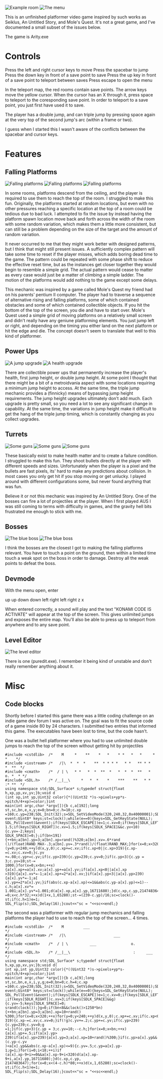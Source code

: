 ![Example room](images/first.png) ![The menu](images/map.png)

This is an unfinished platformer video game inspired by such works as Seiklus, An Untitled Story, and Mole's Quest. It's not a great game, and I've documented a small subset of the issues below.

The game is Arity.exe

# Controls

Press the left and right cursor keys to move
Press the spacebar to jump
Press the down key in front of a save point to save
Press the up key in front of a save point to teleport between saves
Press escape to open the menu

In the teleport map, the red rooms contain save points. The arrow keys move the yellow cursor. When the cursor has an X through it, press space to teleport to the coresponding save point. In order to teleport to a save point, you just first have used it to save.

The player has a double jump, and can triple jump by pressing space again at the very top of the second jump's arc (within a frame or two).

I guess when I started this I wasn't aware of the conflicts between the spacebar and cursor keys.

# Features

## Falling Platforms

![Falling platforms](images/first.png)
![Falling platforms](images/plat1.png)
![Falling platforms](images/plat2.png)

In some rooms, platforms descend from the ceiling, and the player is required to use them to reach the top of the room. I struggled to make this fun. Originally, the platforms started at random locations, but even with no other pressures reaching a specific location at the top of a room could be tedious due to bad luck. I attempted to fix the issue by instead having the platform spawn location move back and forth across the width of the room with some random variation, which makes them a little more consistent, but can still be a problem depending on the size of the target and the amount of random variation. 

It never occurred to me that they might work better with designed patterns, but I think that might still present issues. A sufficiently complex pattern will take some time to reset if the player misses, which adds boring dead time to the game. The pattern could be repeated with some phase shift to reduce the effective reset time, but as the instances get closer together they would begin to resemble a simple grid. The actual pattern would cease to matter as every case would just be a matter of climbing a simple ladder. The motion of the platforms would add nothing to the game except some delays.

This mechanic was inspired by a game called Mole's Quest my friend had on his parents' pentium II computer. The player had to traverse a sequence of alternative rising and falling platforms, some of which contained obstacles and some of which contained collectible objects. If you hit the bottom of the top of the screen, you die and have to start over. Mole's Quest used a simple grid of moving platforms on a relatively small screen and didn't really have any geniune platforming elements. You just jump left or right, and depending on the timing you either land on the next platform or hit the edge and die. The concept doesn't seem to translate that well to this kind of platformer.

## Power Ups

![A jump upgrade](images/powerup.png)
![A health upgrade](images/powerup2.png)

There are collectible power ups that permanently increase the player's health, first jump height, or double jump height. At some point I thought that there might be a bit of a metroidvania aspect with some locations requiring a minimum jump height to access. At the same time, the triple jump mechanic provides a (finnicky) means of bypassing jump height requirements. The jump height upgrades ultimately don't add much. Each upgrade is pretty small, so you need a lot to see any significant change in capability. At the same time, the variations in jump height make it difficult to get the hang of the triple jump timing, which is constantly changing as you collect upgrades.

## Turrets

![Some guns](images/guns1.png)
![Some guns](images/guns2.png)
![Some guns](images/guns3.png)

These basically exist to make health matter and to create a failure condition. I struggled to make this fun. They shoot bullets directly at the player with different speeds and sizes. Unfortunately when the player is a pixel and the bullets are fast pixels, its' hard to make any predictions about collision. In most cases you only get hit if you stop moving or get unlucky. I played around with different configurations some, but never found anything that was fun.

Believe it or not this mechanic was inspired by An Untitled Story. One of the bosses can fire a lot of projectiles at the player. When I first played AUS I was still coming to terms with difficulty in games, and the gravity hell bits frustrated me enough to stick with me.

## Bosses

![The blue boss](images/boss1.png)
![The blue boss](images/boss2.png)

I think the bosses are the closest I got to making the falling platforms relevant. You have to touch a point on the ground, then within a limited time touch a weak spot on the boss in order to damage. Destroy all the weak points to defeat the boss.

## Devmode

With the menu open, enter 

up up down down left right left right z x

When entered correctly, a sound will play and the text "KONAMI CODE IS ACTIVATE" will appear at the top of the screen. This gives unlimited jumps and exposes the entire map. You'll also be able to press up to teleport from anywhere and to any save point.

## Level Editor

![The level editor](images/puredit.png)

There is one (puredit.exe). I remember it being kind of unstable and don't really remember anything about it.

# Misc

## Code blocks

Shortly before I started this game there was a little coding challenge on an indie game dev forum I was active on. The goal was to fit the source code of a game inside 80 by 24 characters. I submitted two entries that informed this game. The executables have been lost to time, but the code hasn't.

One was a bullet hell platformer where you had to use unlimited double jumps to reach the top of the screen without getting hit by projectiles
```
#include <cstdlib>  /*    M     *    **    *   *    * *   *   *     *   *    */
#include <iostream> /*   /|\  *  *  *    **  * * * *   * *   ** * *   *  **  */
#include <cmath>    /*  / | \   * *   *  *  **  *   *  *  *  **   *  o. *  * */
#include <SDL.h>    /* /__|__\     *   *  *    *    ***    **   * *   :* **  */
using namespace std;SDL_Surface* s;typedef struct{float h,xp,yp,xv,yv;}b;void d
(int xp,int yp,Uint32 color){*((Uint32 *)s->pixels+yp*s->pitch/4+xp)=color;}int
main(int argc,char *argv[]){b c,a[192];long st,sc,bn,e,x,y;e=0;bn=0;c.h=10;c.xp
=160;c.yp=238;SDL_Init(32);s=SDL_SetVideoMode(320,240,32,0x40000001);SDL_Event 
event;Uint8* keys;st=clock();while(e==0){keys=SDL_GetKeyState(NULL);
SDL_PollEvent(&event);if(keys[SDLK_ESCAPE])e=1;c.xv=0;if(keys[SDLK_LEFT])c.xv=-
1.5;if(keys[SDLK_RIGHT])c.xv=1.5;if(keys[SDLK_SPACE]&&c.yv<10){c.yv=-2;keys[
SDLK_SPACE]=0;};if(bn<191){++bn;a[bn].yp=3;a[bn].xp=rand()%320;a[bn].xv=.6*rand
()/(float)RAND_MAX-.3;a[bn].yv=.3*rand()/(float)RAND_MAX;}for(x=0;x<320;++x)for
(y=0;y<240;++y)d(x,y,0);c.xp+=c.xv;if(c.xp<0||c.xp>319){c.xp-=c.xv;c.xv=0;}c.yv
+=.08;c.yp+=c.yv;if(c.yp>239){c.yp=239;c.yv=0;}if(c.yp<3){c.yp = 3;c.yv=10;st-=
1000;}for(x=0;x<bn;++x){a[x].xp+=a[x].xv;a[x].yp+=a[x].yv;if(a[x].xp<0||a[x].xp
>319){a[x].xv*=-1;a[x].xp+=2*a[x].xv;}if(a[x].yp<3||a[x].yp>239){a[x].yv*=-1;a[
x].yp+=2*a[x].yv;}if(abs(c.xp-a[x].xp)<=1&&abs(c.yp-a[x].yp)<=1)--c.h;a[x].xv*=
1.001;a[x].yv*=1.001;d(a[x].xp,a[x].yp,16711680);}d(c.xp,c.yp,2147483647);for(x
=0;x<c.h*32;++x)d(1+x,1,65280);st-=(239-c.yp)/16;sc=clock()-st;if(c.h<1)e=1;
SDL_Flip(s);SDL_Delay(16);}cout<<"sc = "<<sc<<endl;}
```

The second was a platformer with regular jump mechanics and falling platforms the player had to use to reach the top of the screen... 4 times.
```
#include <cstdlib>  /*    M         ___                                       */ 
#include <iostream> /*   /|\                      ___                         */ 
#include <cmath>    /*  / | \          ___                o.                  */ 
#include <SDL.h>    /* /__|__\                             :     ___          */ 
using namespace std;SDL_Surface* s;typedef struct{float h,xp,yp,xv,yv;}b;void d( 
int xp,int yp,Uint32 color){*((Uint32 *)s->pixels+yp*s->pitch/4+xp)=color;}int  
main(int argc,char *argv[]){b c,a[9];long st,sc,bn,e,x,i,y,g;e=0;bn=0;c.h=4;c.xp 
=160;c.yp=238;SDL_Init(32);s=SDL_SetVideoMode(320,240,32,0x40000001);SDL_Event  
event;Uint8* keys;st=clock();while(e==0){keys=SDL_GetKeyState(NULL); 
SDL_PollEvent(&event);if(keys[SDLK_ESCAPE])e=1;c.xv=0;if(keys[SDLK_LEFT])c.xv=-3 
;if(keys[SDLK_RIGHT])c.xv=3;if(keys[SDLK_SPACE]&&g){c.yv=-5;keys[SDLK_SPACE]=0; 
srand(clock());}g=0;if(bn<8&&clock()>1250*bn){++bn;a[bn].yp=3;a[bn].xp=10+rand() 
%300;}for(x=0;x<320;++x)for(y=0;y<240;++y)d(x,y,0);c.xp+=c.xv;if(c.xp<0||c.xp> 
319){c.xp-=c.xv;c.xv=0;}if(!g)c.yv+=.2;c.yp+=c.yv;if(c.yp>239){c.yp=239;c.yv=0;g 
=1;}if(c.yp<3){c.yp = 3;c.yv=10;--c.h;}for(x=0;x<bn;++x){a[x].yp+=.5;if(a[x].yp> 
239)if(a[x].yp>239){a[x].yp=3;a[x].xp=10+rand()%300;}if(c.yp>a[x].yp&&(c.yp-c.yv 
)<a[x].yp&&abs(c.xp-a[x].xp)<=9){c.yv=.5;c.yp=a[x].yp-1;g=1;}for(i=0;i<18;++i)if 
(a[x].xp-9+i>=0&&a[x].xp-9+i<320)d(a[x].xp-9+i,a[x].yp,16711680);}d(c.xp,c.yp, 
2147483647);for(x=0;x<(4-c.h)*80;++x)d(x,1,65280);sc=clock()-st;if(c.h<1)e=1; 
SDL_Flip(s);SDL_Delay(16);}cout<<"sc = "<<sc<<endl;}
```


